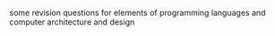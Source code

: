 some revision questions for elements of programming languages and computer architecture and design 

